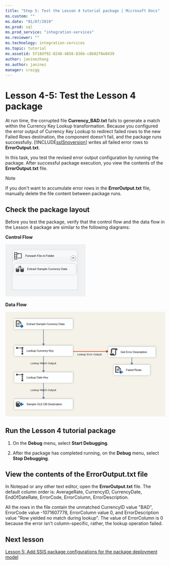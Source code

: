 ```yaml
---
title: "Step 5: Test the Lesson 4 tutorial package | Microsoft Docs"
ms.custom: ""
ms.date: "01/07/2019"
ms.prod: sql
ms.prod_service: "integration-services"
ms.reviewer: ""
ms.technology: integration-services
ms.topic: tutorial
ms.assetid: 5f18df92-0248-4858-836b-c8b02f0e0439
author: janinezhang
ms.author: janinez
manager: craigg
---
```

# Lesson 4-5: Test the Lesson 4 package

At run time, the corrupted file **Currency_BAD.txt** fails to generate a match within the Currency Key Lookup transformation. Because you configured the error output of Currency Key Lookup to redirect failed rows to the new Failed Rows destination, the component doesn't fail, and the package runs successfully. [!INCLUDE[ssISnoversion](../includes/ssisnoversion-md.md)] writes all failed error rows to **ErrorOutput.txt**.  
  
In this task, you test the revised error output configuration by running the package. After successful package execution, you view the contents of the **ErrorOutput.txt** file.  
  
> [!NOTE]  
> If you don't want to accumulate error rows in the **ErrorOutput.txt** file, manually delete the file content between package runs.  
  
## Check the package layout  
Before you test the package, verify that the control flow and the data flow in the Lesson 4 package are similar to the following diagrams: 
  
**Control Flow**  
  
![Control flow in package](../integration-services/media/task4lesson2control.gif "Control flow in package")  
  
**Data Flow**  
  
![Data flow in package](../integration-services/media/task5lesson5data.gif "Data flow in package")  
  
## Run the Lesson 4 tutorial package  
  
1.  On the **Debug** menu, select **Start Debugging**.  
  
2.  After the package has completed running, on the **Debug** menu, select **Stop Debugging**.  
  
## View the contents of the ErrorOutput.txt file  
  
In Notepad or any other text editor, open the **ErrorOutput.txt** file. The default column order is: AverageRate, CurrencyID, CurrencyDate, EndOfDateRate, ErrorCode, ErrorColumn, ErrorDescription.  
 
All the rows in the file contain the unmatched CurrencyID value "BAD", ErrorCode value -1071607778, ErrorColumn value 0, and ErrorDescription value "Row yielded no match during lookup". The value of ErrorColumn is 0 because the error isn't column-specific, rather, the lookup operation failed.
  
  
## Next lesson
[Lesson 5: Add SSIS package configurations for the package deployment model](../integration-services/lesson-5-add-ssis-package-configurations-for-the-package-deployment-model.md)  
